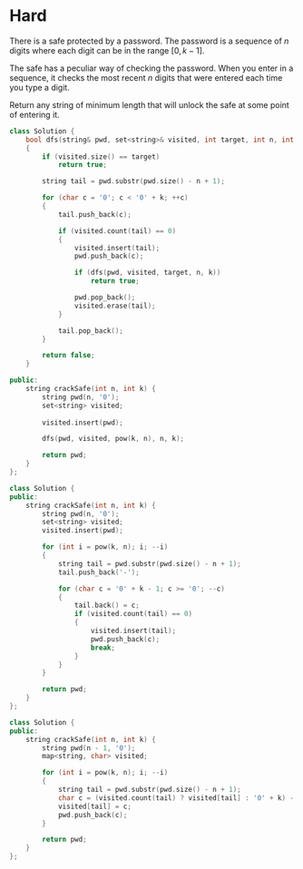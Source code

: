 # Hard

There is a safe protected by a password. The password is a sequence of $n$ digits where each digit can be in the range $[0, k - 1]$.

The safe has a peculiar way of checking the password. When you enter in a sequence, it checks the most recent $n$ digits that were entered each time you type a digit.

Return any string of minimum length that will unlock the safe at some point of entering it.

```cpp
class Solution {
    bool dfs(string& pwd, set<string>& visited, int target, int n, int k)
    {
        if (visited.size() == target)
            return true;

        string tail = pwd.substr(pwd.size() - n + 1);

        for (char c = '0'; c < '0' + k; ++c)
        {
            tail.push_back(c);

            if (visited.count(tail) == 0)
            {
                visited.insert(tail);
                pwd.push_back(c);

                if (dfs(pwd, visited, target, n, k))
                    return true;

                pwd.pop_back();
                visited.erase(tail);
            }

            tail.pop_back();
        }

        return false;
    }

public:
    string crackSafe(int n, int k) {
        string pwd(n, '0');
        set<string> visited;
        
        visited.insert(pwd);

        dfs(pwd, visited, pow(k, n), n, k);

        return pwd;
    }
};
```

```cpp
class Solution {
public:
    string crackSafe(int n, int k) {
        string pwd(n, '0');
        set<string> visited;
        visited.insert(pwd);

        for (int i = pow(k, n); i; --i)
        {
            string tail = pwd.substr(pwd.size() - n + 1);
            tail.push_back('-');

            for (char c = '0' + k - 1; c >= '0'; --c)
            {
                tail.back() = c;
                if (visited.count(tail) == 0)
                {
                    visited.insert(tail);
                    pwd.push_back(c);
                    break;
                }
            }
        }

        return pwd;
    }
};
```

```cpp
class Solution {
public:
    string crackSafe(int n, int k) {
        string pwd(n - 1, '0');
        map<string, char> visited;

        for (int i = pow(k, n); i; --i)
        {
            string tail = pwd.substr(pwd.size() - n + 1);
            char c = (visited.count(tail) ? visited[tail] : '0' + k) - 1;
            visited[tail] = c;
            pwd.push_back(c);
        }

        return pwd;
    }
};
```
